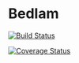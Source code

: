 # Bedlam

[![Build Status](https://travis-ci.org/Edsdover/bedlam.svg?branch=master)](https://travis-ci.org/Edsdover/bedlam)

[![Coverage Status](https://coveralls.io/repos/Edsdover/bedlam/badge.svg?branch=master)](https://coveralls.io/r/Edsdover/bedlam?branch=master)
